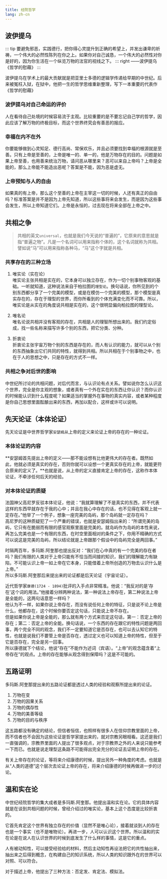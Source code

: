 ```yaml
---
title: 经院哲学
lang: zh-cn
---
```


## 波伊提乌

::: tip
要避免邪恶，实践德行，把你得心灵提升到正确的希望上，并发出谦卑的祈祷，一个伟大的必然性陈列在你之上。如果你对自己诚恳，一个伟大的必然性对你是好的，因为你生活在一个纵览万物的法官的视线之下。
::: right
——波伊提乌《哲学的慰藉》
:::

波伊提乌在学术上的最大贡献就是把亚里士多德的逻辑学传递给早期的中世纪。后来被冤枉入狱，在狱中，他把一生的哲学思维重新整理，写下一本重要的代表作《哲学的慰藉》

### 波伊提乌对自己命运的评价

人在看待自己处境的时候容易流于主观。比较重要的是不要忘记自己学的哲学，因此应该了解万物的终极目标，而这个世界终究会有善恶的报应。

### 幸福在内不在外

你要能够做到心灵知足、德行高尚、常保欢乐，并且必须要找到幸福的根源就是至善。只有上帝是至善的，上帝是唯一的、单一的，他是万物存在的目的。问题是如果上帝至善，也用善来统治万物，请问恶从哪里来？恶可以来自上帝吗？上帝是全能的，那么上帝能不能造出恶呢？答案是不能，因为恶是虚无。

### 上帝预知与人的自由

如果真的有上帝，那么这个至善的上帝在主宰这一切的时候，人还有真正的自由吗？标准答案是并不是因为上帝先知道，所以这些事将来会发生，而是因为这些事会发生，所以上帝知道它们。上帝是永恒的，过去现在将来全部在上帝之中。


## 共相之争

> 共相的英文`universal`，也就是我们今天说的“普遍的”，它原来的意思就是指“普遍之物”。凡是一个名词可以用来指称个体的，这个名词就称为共相。譬如说“马”可以用来指称各种马，“马”这个字就是共相。

### 共享存在的三种立场

1. 唯实论（实在论）  
唯实论主张共相是实在的，它本身可以独立存在，作为一切个别事物客观的基础。一听就知道，这种说法来自于柏拉图的`理型论`。换句话说，你所见到的个别东西都分享了一个完美的模型，或是在模仿一个完美的模型，那个模型是真实存在的，存在于理型的世界，而你所看到的个体充满变化而不可靠。所以，唯实论是从实在的角度说共相是实在的，这个很明显偏向柏拉图的理型论。

2. 唯名论  
唯名论说共相并没有客观的存在，共相是人的理智所想出来的。我们约定俗成，找一些名称来描写许多个别的东西，把它分类、分种。

3. 折衷论  
折衷论主张宇宙万物个别的东西是存在的，而人有认识的能力，就可以从个别的东西抽象出它们共同的特性，就得到共相。所以共相在于个别事物之中，也在于人的思想之中，只是存在的方式不一样。

### 共相之争对后世的影响

中世纪所讨论的共相问题，对后代而言，与认识论有点关系。譬如说你怎么认识这个世界，完全是你主观的想象，或者真有一个外在实在的东西让你认识？而你认识的时候能认识到什么程度呢？如果适当的掌握外在事物的真实内容，或者某种程度是你自己思想里面酝酿出来的东西，再加以配合，这样或许可以说明。


## 先天论证（本体论证）

先天论证是中世界哲学家`安瑟姆`从上帝的定义来论证上帝的存在的一种论证。

### 本体论证的内容

**安瑟姆首先提出上帝的定义——那不能设想有比他更伟大的存在者。既然如此，他就必须是真实的存在，否则你就可以设想一个更真实存在的上帝，就能更符合原来的定义了。**也就是说，从上帝的定义直接肯定上帝的存在，这称作本体论证，不牵涉任何后天的经验。

### 对本体论证的质疑

法国神父高尼罗反驳本体论证，他说：“我就算理解了不是真实的东西，并不代表这样的东西早就存在于我的心中；并且在我心中存在的话，也不见得在客观上就一定存在。”他举了一个例子，想象一座完美的岛屿，那个岛屿就一定存在吗？  
高尼罗的这种质疑犯了一个严重的错误，也就是安瑟姆指出来的：“所谓完美的岛屿，它只有在脆弱而有限的感官观察里面是完美的。就岛屿作为岛屿的本性来说，再怎么完美也是一个有限的东西，在时空里面相对的条件之下，你用不精确的方式可以说这是完美的岛屿，所以结论就是上帝跟那个假设中的岛屿完全是两回事。”

时隔两百年，多玛斯.阿奎那也提出反对：“我们在心中真的有一个完美的存在者吗？我们有限的人类对于上帝只能有不恰当而间接的知识，我们的理解能力有缺陷，不可能认识上帝一如上帝在它本身，只能借着上帝所创造的万物去认识什么是上帝。”  
所以多玛斯.阿奎那后来提出来的论证都是后天论证（宇宙论证）。

近代哲学家`康德(1724 - 1894)`批评的入手点非常精准。他说：“我反对的是‘存在’这个词的用法。”他接着分辨两种说法，第一种说法上帝存在，第二种说法上帝是全能的，这两句话意思一样吗？  
他认为不一样，如果你说上帝存在，而没有说任何上帝的特征，只是说不论上帝是什么，他都存在，这个时候你要否定这句话，只能说上帝不存在。  
但是如果你说上帝是全能的，那么就有两个方式来否定这句话，第一：否定上帝的存在；第二：否定上帝的全能。换句话说，一个东西的存在跟它的特性问题是两回事，两个完全不同的观念，我们不一定要知道它是否存在，也可以去认知它的特性，也就是说我们不要管上帝是否存在，透过定义也可以知道上帝的特性，但至于它是否存在，完全是另一回事。  
所以康德就下个结论，他说“存在”不能作为述词（宾语）。“上帝”的观念蕴含着“上帝存在”的观点。上帝的存在能够从观念得到保障吗？这是不可能的。


## 五路证明

多玛斯.阿奎那提出来的五路论证都是透过人类的经验和观察所提出来的论证。
1. 万物在变
2. 万物的因果关系
3. 万物的偶存性
4. 万物的美善等级
5. 万物的目的与秩序

这五路都没有确定的结论，但信者恒信，也照样有很多人在信仰宗教里面的上帝，而不信者也不会因为这些论证是哲学家提出来的，就对宗教另眼相看。这还是我们一直强调的，宗教界里面的人提出了很多观点，对于宗教界之外的人来说只能参考一下而已。也就是说走理型这条路不可能得出完全充分的论证去证明上帝的存在。

有关上帝存在的论证，等将来介绍康德的时候，提出另外一种角度的考虑。也就是从“人类的道德”这个层次去论证上帝的存在，将来介绍康德的时候再做进一步的讨论。


## 温和实在论

中世纪经院哲学的集大成者是多玛斯.阿奎那。他提出温和实在论。它的具体内容就是在谈到共相问题的时候，曾经介绍过的唯实论，基本上这个态度是比较折衷的。

它首先肯定这个世界有独立存在的价值（显然不是唯心论），接着就谈到人的存在也是一个事实（也不是唯物论）。再进一步，人可以认识这个世界。所以温和的实在论是在说人在认识世界的时候到底发生了什么样的事情，这是它的重点。

人有被动知性，可以接受经验给的材料，然后主动知性再设法把它的共性抽出来，抽出来之后得到概念，在构建自己的知识系统，所以人类的知识跟外在的世界可以对照、可以符合。

对于描述上帝，他提出了三种方法：否定发、肯定法、模拟法。
